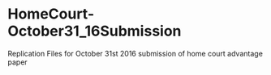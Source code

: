 # HomeCourt-October31_16Submission
Replication Files for October 31st 2016 submission of home court advantage paper
